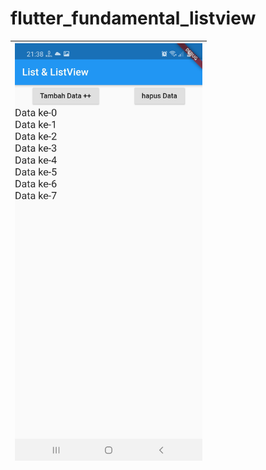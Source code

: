 # flutter_fundamental_listview

|<img src="https://github.com/gzeinnumer/flutter_fundamental_listview/blob/master/preview/flutter_fundamental_listview.jpg" width="300" />|
|--|
